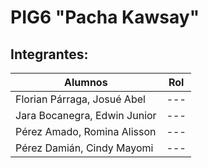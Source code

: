 # PIG6 "Pacha Kawsay"

## Integrantes:

| Alumnos | Rol |
|--------------|--------------|
| Florian Párraga, Josué Abel | --- |
| Jara Bocanegra, Edwin Junior | --- |
| Pérez Amado, Romina Alisson | --- |
| Pérez Damián, Cindy Mayomi | --- |
